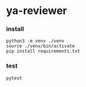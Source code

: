 # ya-reviewer


### install
````shell
python3 -m venv ./venv
source ./venv/bin/activate 
pip install requirements.txt
````

### test
````shell
pytest
````
